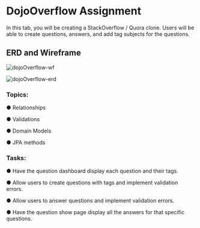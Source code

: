 <h1 id="dojooverflow-assignment">DojoOverflow Assignment</h1>
                  <p>In this tab, you will be creating a StackOverflow / Quora clone. Users will be able to create questions, answers, and add tag subjects for the questions.</p><h2 id="erd-and-wireframe">ERD and Wireframe</h2><p><img src="https://s3.amazonaws.com/General_V88/boomyeah2015/codingdojo/curriculum/content/chapter/dojoOverflow.png" alt="dojoOverflow-wf"></p><p><img src="https://s3.amazonaws.com/General_V88/boomyeah2015/codingdojo/curriculum/content/chapter/dojoOverflow-erd.png" alt="dojoOverflow-erd"></p><h3 id="topics">Topics:</h3><p>● Relationships</p><p>● Validations</p><p>● Domain Models</p><p>● JPA methods</p><h3 id="tasks">Tasks:</h3><p>● Have the question dashboard display each question and their tags.</p><p>● Allow users to create questions with tags and implement validation errors.</p><p>● Allow users to answer questions and implement validation errors.</p><p>● Have the question show page display all the answers for that specific questions.</p>
